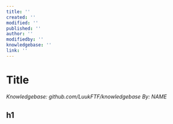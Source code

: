 ```yaml
---
title: ''
created: ''
modified: ''
published: ''
author: ''
modifiedby: ''
knowledgebase: ''
link: ''
---
```


# Title

*Knowledgebase: github.com/LuukFTF/knowledgebase*
*By: NAME*
<!-- Editted by: NAME, NAME, NAME -->

## h1
